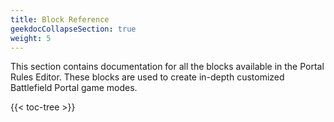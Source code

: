 ```yaml
---
title: Block Reference
geekdocCollapseSection: true
weight: 5
---
```


This section contains documentation for all the blocks available in the Portal Rules Editor.
These blocks are used to create in-depth customized Battlefield Portal game modes.

{{< toc-tree >}}
